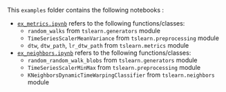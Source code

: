 This `examples` folder contains the following notebooks :
* [`ex_metrics.ipynb`](ex_metrics.ipynb) refers to the following functions/classes:
  * `random_walks` from `tslearn.generators` module
  * `TimeSeriesScalerMeanVariance` from `tslearn.preprocessing` module
  * `dtw`, `dtw_path`, `lr_dtw_path` from `tslearn.metrics` module
* [`ex_neighbors.ipynb`](ex_neighbors.ipynb) refers to the following functions/classes:
  * `random_random_walk_blobs` from `tslearn.generators` module
  * `TimeSeriesScalerMinMax` from `tslearn.preprocessing` module
  * `KNeighborsDynamicTimeWarpingClassifier` from `tslearn.neighbors` module
